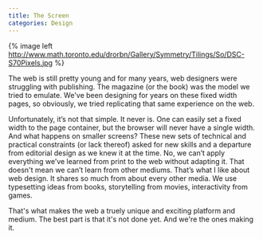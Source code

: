 ```yaml
---
title: The Screen
categories: Design
---
```


{% image left http://www.math.toronto.edu/drorbn/Gallery/Symmetry/Tilings/So/DSC-S70Pixels.jpg %}

The web is still pretty young and for many years, web designers were struggling with publishing. The magazine (or the book) was the model we tried to emulate. We've been designing for years on these fixed width pages, so obviously, we tried replicating that same experience on the web.

Unfortunately, it’s not that simple. It never is. One can easily set a fixed width to the page container, but the browser will never have a single width. And what happens on smaller screens? These new sets of technical and practical constraints (or lack thereof) asked for new skills and a departure from editorial design as we knew it at the time. No, we can’t apply everything we’ve learned from print to the web without adapting it. That doesn't mean we can’t learn from other mediums. That’s what I like about web design. It shares so much from about every other media. We use typesetting ideas from books, storytelling from movies, interactivity from games.

That's what makes the web a truely unique and exciting platform and medium. The best part is that it's not done yet. And we're the ones making it.
